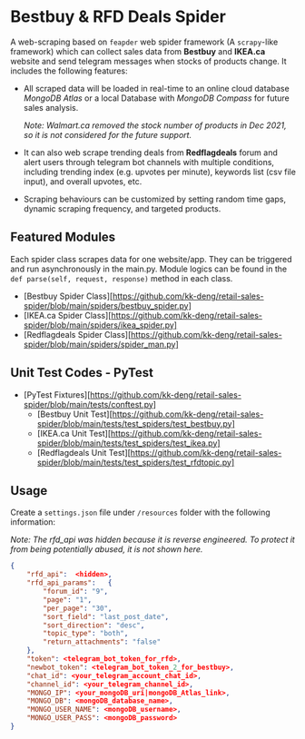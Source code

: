 # Bestbuy & RFD Deals Spider

A web-scraping based on `feapder` web spider framework (A `scrapy`-like framework) which can collect sales data from **Bestbuy** and **IKEA.ca** website and send telegram messages when stocks of products change. It includes the following features:

* All scraped data will be loaded in real-time to an online cloud database _MongoDB Atlas_ or a local Database with _MongoDB Compass_ for future sales analysis.

  *Note: Walmart.ca removed the stock number of products in Dec 2021, so it is not considered for the future support.*

* It can also web scrape trending deals from **Redflagdeals** forum and alert users through telegram bot channels with multiple conditions, including trending index (e.g. upvotes per minute), keywords list (csv file input), and overall upvotes, etc.

* Scraping behaviours can be customized by setting random time gaps, dynamic scraping frequency, and targeted products.

## Featured Modules
Each spider class scrapes data for one website/app.
They can be triggered and run asynchronously in the main.py.
Module logics can be found in the `def parse(self, request, response)` method in each class.

* [Bestbuy Spider Class][https://github.com/kk-deng/retail-sales-spider/blob/main/spiders/bestbuy_spider.py]
* [IKEA.ca Spider Class][https://github.com/kk-deng/retail-sales-spider/blob/main/spiders/ikea_spider.py]
* [Redflagdeals Spider Class][https://github.com/kk-deng/retail-sales-spider/blob/main/spiders/spider_man.py]

## Unit Test Codes - PyTest

* [PyTest Fixtures][https://github.com/kk-deng/retail-sales-spider/blob/main/tests/conftest.py]
  * [Bestbuy Unit Test][https://github.com/kk-deng/retail-sales-spider/blob/main/tests/test_spiders/test_bestbuy.py]
  * [IKEA.ca Unit Test][https://github.com/kk-deng/retail-sales-spider/blob/main/tests/test_spiders/test_ikea.py]
  * [Redflagdeals Unit Test][https://github.com/kk-deng/retail-sales-spider/blob/main/tests/test_spiders/test_rfdtopic.py]

## Usage

Create a `settings.json` file under `/resources` folder with the following information:

*Note: The rfd_api was hidden because it is reverse engineered. To protect it from being potentially abused, it is not shown here.*

```json
{
    "rfd_api":  <hidden>,
    "rfd_api_params":   {
        "forum_id": "9",
        "page": "1",
        "per_page": "30",
        "sort_field": "last_post_date",
        "sort_direction": "desc",
        "topic_type": "both",
        "return_attachments": "false"
    },
    "token": <telegram_bot_token_for_rfd>,
    "newbot_token": <telegram_bot_token_2_for_bestbuy>,
    "chat_id": <your_telegram_account_chat_id>,
    "channel_id": <your_telegram_channel_id>, 
    "MONGO_IP": <your_mongoDB_uri|mongoDB_Atlas_link>,
    "MONGO_DB": <mongoDB_database_name>,
    "MONGO_USER_NAME": <mongoDB_username>,
    "MONGO_USER_PASS": <mongoDB_password>
}
```
